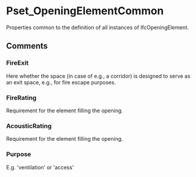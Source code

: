 # Pset_OpeningElementCommon

Properties common to the definition of all instances of IfcOpeningElement.
<!-- end of short definition -->



## Comments

### FireExit

Here whether the space (in case of e.g., a corridor) is designed to serve as an exit space, e.g., for fire escape purposes.

### FireRating

Requirement for the element filling the opening.

### AcousticRating

Requirement for the element filling the opening.

### Purpose

E.g. 'ventilation' or 'access'